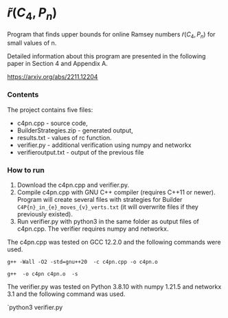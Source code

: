 # $\tilde{r}(C_4, P_n)$
Program that finds upper bounds for online Ramsey numbers $\tilde{r} (C_4, P_n)$ for small values of n.

Detailed information about this program are presented in the following paper in Section 4 and Appendix A.

https://arxiv.org/abs/2211.12204

### Contents

The project contains five files:

- c4pn.cpp - source code,
- BuilderStrategies.zip - generated output,
- results.txt - values of rc function.
- verifier.py - additional verification using numpy and networkx
- verifieroutput.txt - output of the previous file

### How to run

1. Download the c4pn.cpp and verifier.py.
2. Compile c4pn.cpp with GNU C++ compiler (requires C++11 or newer). Program will create several files with strategies for Builder `C4P{n}_in_{e}_moves_{v}_verts.txt` (it will overwrite files if they previously existed).
3. Run verifier.py with python3 in the same folder as output files of c4pn.cpp. The verifier requires numpy and networkx.

The c4pn.cpp was tested on GCC 12.2.0 and the following commands were used.

`g++ -Wall -O2 -std=gnu++20  -c c4pn.cpp -o c4pn.o`

`g++  -o c4pn c4pn.o  -s`

The verifier.py was tested on Python 3.8.10 with numpy 1.21.5 and networkx 3.1 and the following command was used.

`python3 verifier.py
